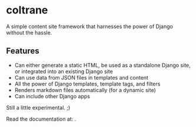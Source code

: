 # coltrane

A simple content site framework that harnesses the power of Django without the hassle.

## Features

- Can either generate a static HTML, be used as a standalone Django site, or integrated into an existing Django site
- Can use data from JSON files in templates and content
- All the power of Django templates, template tags, and filters
- Renders markdown files automatically (for a dynamic site)
- Can include other Django apps

Still a little experimental. ;)

Read the documentation at: .
